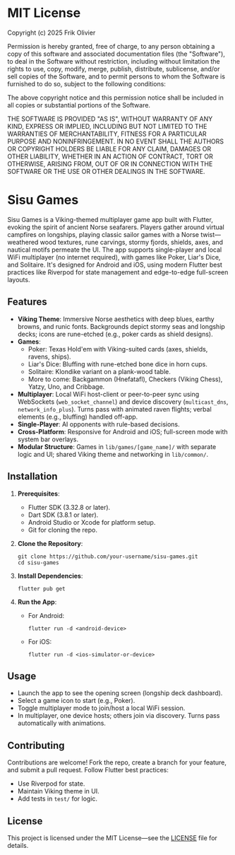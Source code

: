 # MIT License

Copyright (c) 2025 Frik Olivier

Permission is hereby granted, free of charge, to any person obtaining a copy
of this software and associated documentation files (the "Software"), to deal
in the Software without restriction, including without limitation the rights
to use, copy, modify, merge, publish, distribute, sublicense, and/or sell
copies of the Software, and to permit persons to whom the Software is
furnished to do so, subject to the following conditions:

The above copyright notice and this permission notice shall be included in all
copies or substantial portions of the Software.

THE SOFTWARE IS PROVIDED "AS IS", WITHOUT WARRANTY OF ANY KIND, EXPRESS OR
IMPLIED, INCLUDING BUT NOT LIMITED TO THE WARRANTIES OF MERCHANTABILITY,
FITNESS FOR A PARTICULAR PURPOSE AND NONINFRINGEMENT. IN NO EVENT SHALL THE
AUTHORS OR COPYRIGHT HOLDERS BE LIABLE FOR ANY CLAIM, DAMAGES OR OTHER
LIABILITY, WHETHER IN AN ACTION OF CONTRACT, TORT OR OTHERWISE, ARISING FROM,
OUT OF OR IN CONNECTION WITH THE SOFTWARE OR THE USE OR OTHER DEALINGS IN THE
SOFTWARE.

# Sisu Games

Sisu Games is a Viking-themed multiplayer game app built with Flutter, evoking the spirit of ancient Norse seafarers. Players gather around virtual campfires on longships, playing classic sailor games with a Norse twist—weathered wood textures, rune carvings, stormy fjords, shields, axes, and nautical motifs permeate the UI. The app supports single-player and local WiFi multiplayer (no internet required), with games like Poker, Liar's Dice, and Solitaire. It's designed for Android and iOS, using modern Flutter best practices like Riverpod for state management and edge-to-edge full-screen layouts.

## Features

- **Viking Theme**: Immersive Norse aesthetics with deep blues, earthy browns, and runic fonts. Backgrounds depict stormy seas and longship decks; icons are rune-etched (e.g., poker cards as shield designs).
- **Games**:
  - Poker: Texas Hold'em with Viking-suited cards (axes, shields, ravens, ships).
  - Liar's Dice: Bluffing with rune-etched bone dice in horn cups.
  - Solitaire: Klondike variant on a plank-wood table.
  - More to come: Backgammon (Hnefatafl), Checkers (Viking Chess), Yatzy, Uno, and Cribbage.
- **Multiplayer**: Local WiFi host-client or peer-to-peer sync using WebSockets (`web_socket_channel`) and device discovery (`multicast_dns`, `network_info_plus`). Turns pass with animated raven flights; verbal elements (e.g., bluffing) handled off-app.
- **Single-Player**: AI opponents with rule-based decisions.
- **Cross-Platform**: Responsive for Android and iOS; full-screen mode with system bar overlays.
- **Modular Structure**: Games in `lib/games/[game_name]/` with separate logic and UI; shared Viking theme and networking in `lib/common/`.

## Installation

1. **Prerequisites**:

   - Flutter SDK (3.32.8 or later).
   - Dart SDK (3.8.1 or later).
   - Android Studio or Xcode for platform setup.
   - Git for cloning the repo.

2. **Clone the Repository**:

   ```
   git clone https://github.com/your-username/sisu-games.git
   cd sisu-games
   ```

3. **Install Dependencies**:

   ```
   flutter pub get
   ```

4. **Run the App**:
   - For Android:
     ```
     flutter run -d <android-device>
     ```
   - For iOS:
     ```
     flutter run -d <ios-simulator-or-device>
     ```

## Usage

- Launch the app to see the opening screen (longship deck dashboard).
- Select a game icon to start (e.g., Poker).
- Toggle multiplayer mode to join/host a local WiFi session.
- In multiplayer, one device hosts; others join via discovery. Turns pass automatically with animations.

## Contributing

Contributions are welcome! Fork the repo, create a branch for your feature, and submit a pull request. Follow Flutter best practices:

- Use Riverpod for state.
- Maintain Viking theme in UI.
- Add tests in `test/` for logic.

## License

This project is licensed under the MIT License—see the [LICENSE](LICENSE) file for details.
